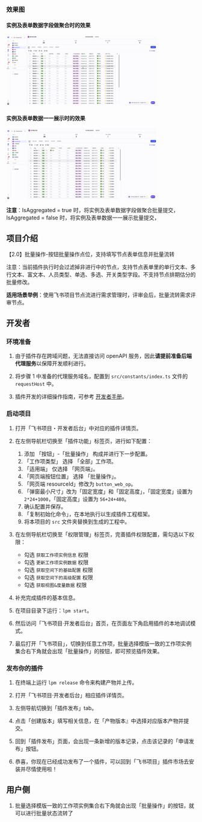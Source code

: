 ### 效果图

#### 实例及表单数据字段做聚合时的效果
<img src="img.gif" alt="动态演示" width="400">


#### 实例及表单数据一一展示时的效果
<img src="img1.gif" alt="动态演示" width="400">

**注意**：IsAggregated = true 时，将实例及表单数据字段做聚合批量提交，IsAggregated = false 时，将实例及表单数据一一展示批量提交，

## 项目介绍


【2.0】批量操作-按钮批量操作点位，支持填写节点表单信息并批量流转

注意：当前插件执行时会过滤掉非进行中的节点，支持节点表单里的单行文本、多行文本、富文本、人员类型、单选、多选、开关类型字段。不支持节点排期估分的批量修改。

**适用场景举例**：使用飞书项目节点流进行需求管理时，评审会后，批量流转需求评审节点。

## 开发者

### 环境准备

1. 由于插件存在跨域问题，无法直接访问 openAPI 服务，因此**请提前准备后端代理服务**以保障开发顺利进行。

2. 将步骤 1 中准备的代理服务域名，配置到 `src/constants/index.ts` 文件的 `requestHost` 中。

2. 插件开发的详细操作指南，可参考 [开发者手册](https://project.feishu.cn/b/helpcenter/1p8d7djs/nh4exbsn)。

### 启动项目

1. 打开「飞书项目・开发者后台」中对应的插件详情页。

2. 在左侧导航栏切换至「插件功能」标签页，进行如下配置：

    1. 添加 「按钮」-「批量操作」 构成并进行下一步配置。
    2. 「工作项类型」 选择 「全部」工作项。
    3. 「适用端」 仅选择 「网页端」。
    4. 「网页端按钮位置」 选择 「批量操作」。
    5. 「网页端 resourceId」修改为 `button_web_op`。
    6. 「弹窗最小尺寸」改为「固定宽度」和「固定高度」，「固定宽度」设置为 `2*24+1000`，「固定高度」设置为 `56+24+480`。
    7. 确认配置并保存。
    8. 「复制初始化命令」，在本地执行以生成插件工程框架。
    9. 将本项目的 `src` 文件夹替换到生成的工程中。

3. 在左侧导航栏切换至「权限管理」标签页，完善插件权限配置，需勾选以下权限：

    - 勾选 `获取工作项实例信息` 权限
    - 勾选 `更新工作项实例数据` 权限
    - 勾选 `获取空间下的基础配置` 权限
    - 勾选 `获取空间下的高级配置` 权限
    - 勾选 `获取视图&度量数据` 权限

4. 补充完成插件的基本信息。

5. 在项目目录下运行：`lpm start`。

6. 然后访问「飞书项目·开发者后台」首页，在页面左下角启用插件的本地调试模式。

7. 最后打开「飞书项目」，切换到任意工作项，批量选择模版一致的工作项实例集合右下角就会出现「批量操作」的按钮，即可预览插件效果。

### 发布你的插件

1. 在终端上运行 `lpm release` 命令来构建产物并上传。

2. 打开「飞书项目·开发者后台」相应插件详情页。

3. 左侧导航切换到「插件发布」tab。

4. 点击「创建版本」填写相关信息，在「产物版本』中选择对应版本产物并提交。

5. 回到「插件发布」页面，会出现一条新增的版本记录，点击该记录的「申请发布」按钮。

6. 恭喜，你现在已经成功发布了一个插件，可以回到「飞书项目」插件市场去安装并尽情使用啦！

## 用户侧
1. 批量选择模版一致的工作项实例集合右下角就会出现「批量操作」的按钮，就可以进行批量状态流转了


